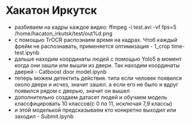 # Хакатон Иркутск

- разбиваем на кадры каждое видео: ffmpeg -i test.avi -vf fps=5 /home/hacaton_irkutsk/test/out%d.png
- с помощью TrOCR распознаем время на кадрах. Чтоб каждый фрейм не распознавать, применяется оптимизация - 1_crop time-test.ipynb
- дальше находим координаты людей с помощью Yolo5 в момент когда они зашли или вышли из двери. Так находим координаты дверей - Catboost door model.ipynb
- теперь можем детектить действия. типа если человек появился около двери и исчез, значит зашел. а если его не было и вдруг появился рядом с дверью, значит он вышел
- дополнительно создаем датасет людей и обучаем модель классфицировать 10 классов(с 0 по 11, исключая 7,9 классы)
- и этой моделькой предсказываем кто конкретно выходил или заходил - Submit.ipynb
